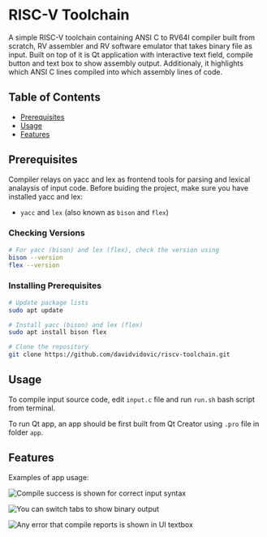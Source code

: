 # RISC-V Toolchain

A simple RISC-V toolchain containing ANSI C to RV64I compiler built from scratch, RV assembler and RV software emulator that takes binary file as input. Built on top of it is Qt application with interactive text field, compile button and text box to show assembly output. Additionaly, it highlights which ANSI C lines compiled into which assembly lines of code.  

## Table of Contents

- [Prerequisites](#prerequisites)
- [Usage](#usage)
- [Features](#features)

## Prerequisites

Compiler relays on yacc and lex as frontend tools for parsing and lexical analaysis of input code.
Before buiding the project, make sure you have installed yacc and lex:

- `yacc` and `lex` (also known as `bison` and `flex`)

### Checking Versions

```bash
# For yacc (bison) and lex (flex), check the version using
bison --version
flex --version
```

### Installing Prerequisites

```bash
# Update package lists
sudo apt update

# Install yacc (bison) and lex (flex)
sudo apt install bison flex
```

```bash
# Clone the repository
git clone https://github.com/davidvidovic/riscv-toolchain.git
```

## Usage

To compile input source code, edit `input.c` file and run `run.sh` bash script from terminal.

To run Qt app, an app should be first built from Qt Creator using `.pro` file in folder `app`.

## Features

Examples of app usage:

![Compile success is shown for correct input syntax](https://i.ibb.co/QrhCnRR/assembly-example.png)

![You can switch tabs to show binary output](https://i.ibb.co/P1mNYGn/binary-example.png)

![Any error that compile reports is shown in UI textbox](https://i.ibb.co/Hhf0GHQ/error-example.png)

